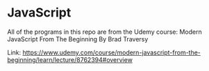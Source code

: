 # JavaScript

All of the programs in this repo are from the Udemy course: 
Modern JavaScript From The Beginning
By Brad Traversy

Link: https://www.udemy.com/course/modern-javascript-from-the-beginning/learn/lecture/8762394#overview
